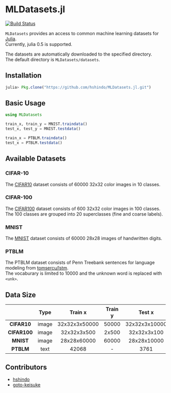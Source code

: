 # MLDatasets.jl
[![Build Status](https://travis-ci.org/hshindo/MLDatasets.jl.svg?branch=master)](https://travis-ci.org/hshindo/MLDatasets.jl)

`MLDatasets` provides an access to common machine learning datasets for [Julia](http://julialang.org/).  
Currently, julia 0.5 is supported.

The datasets are automatically downloaded to the specified directory.  
The default directory is `MLDatasets/datasets`.

## Installation
```julia
julia> Pkg.clone("https://github.com/hshindo/MLDatasets.jl.git")
```

## Basic Usage
```julia
using MLDatasets

train_x, train_y = MNIST.traindata()
test_x, test_y = MNIST.testdata()

train_x = PTBLM.traindata()
test_x = PTBLM.testdata()
```

## Available Datasets
### CIFAR-10
The [CIFAR10](https://www.cs.toronto.edu/~kriz/cifar.html) dataset consists of 60000 32x32 color images in 10 classes.

### CIFAR-100
The [CIFAR100](https://www.cs.toronto.edu/~kriz/cifar.html) dataset consists of 600 32x32 color images in 100 classes.  
The 100 classes are grouped into 20 superclasses (fine and coarse labels).

### MNIST
The [MNIST](http://yann.lecun.com/exdb/mnist/) dataset consists of 60000 28x28 images of handwritten digits.

### PTBLM
The PTBLM dataset consists of Penn Treebank sentences for language modeling from [tomsercu/lstm](https://github.com/tomsercu/lstm).  
The vocaburary is limited to 10000 and the unknown word is replaced with `<unk>`.

## Data Size
| | Type | Train x | Train y | Test x | Test y |
|:---:|:---:|:---:|:---:|:---:|:---:|
| **CIFAR10** | image | 32x32x3x50000 | 50000 | 32x32x3x10000 | 10000 |
| **CIFAR100** | image | 32x32x3x500 | 2x500 | 32x32x3x100 | 2x100 |
| **MNIST** | image | 28x28x60000 | 60000 | 28x28x10000 | 10000 |
| **PTBLM** | text | 42068 | - | 3761 | - |

## Contributors
* [hshindo](https://github.com/hshindo)
* [goto-keisuke](https://github.com/goto-keisuke)
